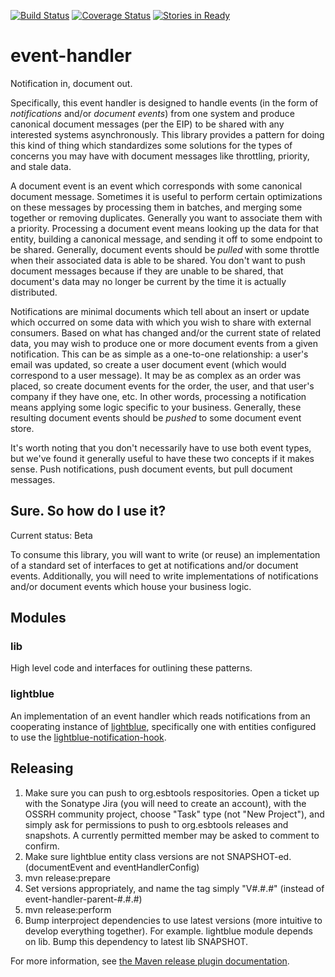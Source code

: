 [![Build Status](https://travis-ci.org/esbtools/event-handler.svg?branch=master)](https://travis-ci.org/esbtools/event-handler.svg?branch=master)
[![Coverage Status](https://coveralls.io/repos/esbtools/event-handler/badge.svg?branch=master&service=github)](https://coveralls.io/github/esbtools/event-handler?branch=master)
[![Stories in Ready](https://badge.waffle.io/esbtools/event-handler.png?label=ready&title=Ready)](https://waffle.io/esbtools/event-handler)


# event-handler

Notification in, document out.

Specifically, this event handler is designed to handle events (in the form of _notifications_ and/or
_document events_) from one system and produce canonical document messages (per the EIP) to be
shared with any interested systems asynchronously. This library provides a pattern for doing this
kind of thing which standardizes some solutions for the types of concerns you may have with document
messages like throttling, priority, and stale data.

A document event is an event which corresponds with some canonical document message. Sometimes it is
useful to perform certain optimizations on these messages by processing them in batches, and merging
some together or removing duplicates. Generally you want to associate them with a priority.
Processing a document event means looking up the data for that entity, building a canonical message,
and sending it off to some endpoint to be shared. Generally, document events should be _pulled_ with
some throttle when their associated data is able to be shared. You don't want to push document
messages because if they are unable to be shared, that document's data may no longer be current by
the time it is actually distributed.

Notifications are minimal documents which tell about an insert or update which occurred on some
data with which you wish to share with external consumers. Based on what has changed and/or the
current state of related data, you may wish to produce one or more document events from a given
notification. This can be as simple as a one-to-one relationship: a user's email was updated, so
create a user document event (which would correspond to a user message). It may be as complex as an
order was placed, so create document events for the order, the user, and that user's company if they
have one, etc. In other words, processing a notification means applying some logic specific to your
business. Generally, these resulting document events should be _pushed_ to some document event
store.

It's worth noting that you don't necessarily have to use both event types, but we've found it
generally useful to have these two concepts if it makes sense. Push notifications, push document
events, but pull document messages.

## Sure. So how do I use it?

Current status: Beta

To consume this library, you will want to write (or reuse) an implementation of a standard set of
interfaces to get at notifications and/or document events. Additionally, you will need to write
implementations of notifications and/or document events which house your business logic.

## Modules

### lib

High level code and interfaces for outlining these patterns.

### lightblue

An implementation of an event handler which reads notifications from an cooperating instance of
[lightblue](https://lightblue.io), specifically one with entities configured to use the
[lightblue-notification-hook](https://github.com/esbtools/lightblue-notification-hook).

## Releasing

1. Make sure you can push to org.esbtools respositories. Open a ticket up with the Sonatype Jira
(you will need to create an account), with the OSSRH community project, choose "Task" type (not
"New Project"), and simply ask for permissions to push to org.esbtools releases and snapshots. A
currently permitted member may be asked to comment to confirm.
2. Make sure lightblue entity class versions are not SNAPSHOT-ed. (documentEvent and 
eventHandlerConfig)
3. mvn release:prepare
4. Set versions appropriately, and name the tag simply "V#.#.#" (instead of
event-handler-parent-#.#.#)
5. mvn release:perform
6. Bump interproject dependencies to use latest versions (more intuitive to develop everything
together). For example. lightblue module depends on lib. Bump this dependency to latest lib
SNAPSHOT.

For more information, see [the Maven release plugin documentation](
http://maven.apache.org/maven-release/maven-release-plugin/examples/prepare-release.html).
